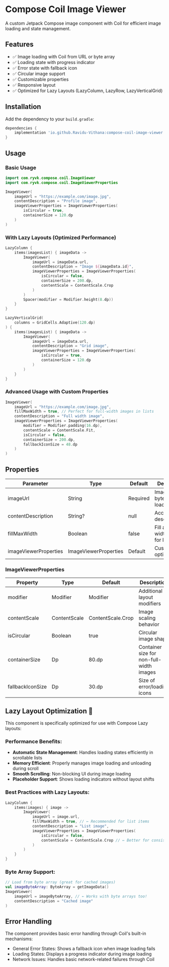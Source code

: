 # Compose Coil Image Viewer

A custom Jetpack Compose image component with Coil for efficient image loading and state management.

## Features
- ✅ Image loading with Coil from URL or byte array
- ✅ Loading state with progress indicator
- ✅ Error state with fallback icon
- ✅ Circular image support
- ✅ Customizable properties
- ✅ Responsive layout
- ✅ Optimized for Lazy Layouts (LazyColumn, LazyRow, LazyVerticalGrid)

## Installation
Add the dependency to your `build.gradle`:

```groovy
dependencies {
    implementation 'io.github.Ravidu-Vithana:compose-coil-image-viewer:0.1.0-alpha'
}
```

## Usage

### Basic Usage
```kotlin
import com.ryvk.compose.coil.ImageViewer
import com.ryvk.compose.coil.ImageViewerProperties

ImageViewer(
    imageUrl = "https://example.com/image.jpg",
    contentDescription = "Profile image",
    imageViewerProperties = ImageViewerProperties(
        isCircular = true,
        containerSize = 120.dp
    )
)
```

### With Lazy Layouts (Optimized Performance)
```kotlin
LazyColumn {
    items(imagesList) { imageData ->
        ImageViewer(
            imageUrl = imageData.url,
            contentDescription = "Image ${imageData.id}",
            imageViewerProperties = ImageViewerProperties(
                isCircular = false,
                containerSize = 200.dp,
                contentScale = ContentScale.Crop
            )
        )
        Spacer(modifier = Modifier.height(8.dp))
    }
}

LazyVerticalGrid(
    columns = GridCells.Adaptive(120.dp)
) {
    items(imagesList) { imageData ->
        ImageViewer(
            imageUrl = imageData.url,
            contentDescription = "Grid image",
            imageViewerProperties = ImageViewerProperties(
                isCircular = true,
                containerSize = 120.dp
            )
        )
    }
}
```

### Advanced Usage with Custom Properties
```kotlin
ImageViewer(
    imageUrl = "https://example.com/image.jpg",
    fillMaxWidth = true, // Perfect for full-width images in lists
    contentDescription = "Full width image",
    imageViewerProperties = ImageViewerProperties(
        modifier = Modifier.padding(16.dp),
        contentScale = ContentScale.Fit,
        isCircular = false,
        containerSize = 200.dp,
        fallbackIconSize = 48.dp
    )
)
```

## Properties

| Parameter              | Type                 | Default            | Description                              |
|------------------------|----------------------|--------------------|------------------------------------------|
| imageUrl              | String               | Required           | Image URL or byte array to load          |
| contentDescription    | String?              | null               | Accessibility description                 |
| fillMaxWidth          | Boolean              | false              | Fill available width (great for lists)   |
| imageViewerProperties | ImageViewerProperties| Default            | Customization options                     |

### ImageViewerProperties

| Property            | Type          | Default            | Description                              |
|---------------------|---------------|--------------------|------------------------------------------|
| modifier            | Modifier      | Modifier           | Additional layout modifiers              |
| contentScale        | ContentScale  | ContentScale.Crop  | Image scaling behavior                   |
| isCircular          | Boolean       | true               | Circular image shape                     |
| containerSize       | Dp            | 80.dp              | Container size for non-full-width images |
| fallbackIconSize    | Dp            | 30.dp              | Size of error/loading icons              |

## Lazy Layout Optimization 🚀
This component is specifically optimized for use with Compose Lazy layouts:

### Performance Benefits:
- **Automatic State Management**: Handles loading states efficiently in scrollable lists
- **Memory Efficient**: Properly manages image loading and unloading during scroll
- **Smooth Scrolling**: Non-blocking UI during image loading
- **Placeholder Support**: Shows loading indicators without layout shifts

### Best Practices with Lazy Layouts:
```kotlin
LazyColumn {
    items(images) { image ->
        ImageViewer(
            imageUrl = image.url,
            fillMaxWidth = true, // ← Recommended for list items
            contentDescription = "List image",
            imageViewerProperties = ImageViewerProperties(
                isCircular = false,
                contentScale = ContentScale.Crop // ← Better for consistent aspect ratios
            )
        )
    }
}
```

### Byte Array Support:
```kotlin
// Load from byte array (great for cached images)
val imageByteArray: ByteArray = getImageData()
ImageViewer(
    imageUrl = imageByteArray, // ← Works with byte arrays too!
    contentDescription = "Cached image"
)
```

## Error Handling
The component provides basic error handling through Coil's built-in mechanisms:
- General Error States: Shows a fallback icon when image loading fails
- Loading States: Displays a progress indicator during image loading
- Network Issues: Handles basic network-related failures through Coil
